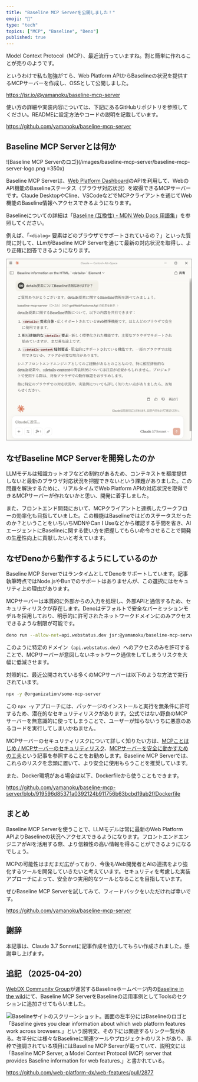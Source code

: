 ```yaml
---
title: "Baseline MCP Serverを公開しました！"
emoji: "🔌"
type: "tech"
topics: ["MCP", "Baseline", "Deno"]
published: true
---
```


Model Context Protocol（MCP）、最近流行っていますね。割と簡単に作れることが売りのようです。

というわけで私も勉強がてら、Web Platform APIからBaselineの状況を提供するMCPサーバーを作成し、OSSとして公開しました。

https://jsr.io/@yamanoku/baseline-mcp-server

使い方の詳細や実装内容については、下記にあるGitHubリポジトリを参照してください。READMEに設定方法やコードの説明を記載しています。

https://github.com/yamanoku/baseline-mcp-server

## Baseline MCP Serverとは何か

<!-- textlint-disable -->
![Baseline MCP Serverのロゴ](/images/baseline-mcp-server/baseline-mcp-server-logo.png =350x)
<!-- textlint-enable -->

Baseline MCP Serverは、[Web Platform Dashboard](https://webstatus.dev/)のAPIを利用して、WebのAPI機能のBaselineステータス（ブラウザ対応状況）を取得できるMCPサーバーです。Claude DesktopやCline、VSCodeなどでMCPクライアントを通じてWeb機能のBaseline情報へアクセスできるようになります。

Baselineについての詳細は「[Baseline (互換性) - MDN Web Docs 用語集](https://developer.mozilla.org/ja/docs/Glossary/Baseline/Compatibility)」を参照してください。

例えば、「`<dialog>` 要素はどのブラウザでサポートされているの？」といった質問に対して、LLmがBaseline MCP Serverを通じて最新の対応状況を取得し、より正確に回答できるようになります。

![Claude Desktop上でdetails要素にまつわるBaseline情報を質問してMCPサーバーを経由してその結果が反映されている。](/images/baseline-mcp-server/screenshot_claude_desktop.png)

## なぜBaseline MCP Serverを開発したのか

LLMモデルは知識カットオフなどの制約があるため、コンテキストを都度提供しないと最新のブラウザ対応状況を把握できないという課題がありました。この問題を解決するために、リアルタイムでWeb Platform APIの対応状況を取得できるMCPサーバーが作れないかと思い、開発に着手しました。

また、フロントエンド開発において、MCPクライアントと連携したワークフローの効率化も目指していました。この機能はBaselineではどのステータスだったのか？ということをいちいちMDNやCan I Useなどから確認する手間を省き、AIエージェントにBaselineに関する使い方を把握してもらい命令させることで開発の生産性向上に貢献したいと考えています。

## なぜDenoから動作するようにしているのか

Baseline MCP ServerではランタイムとしてDenoをサポートしています。記事執筆時点ではNode.jsやBunでのサポートはありませんが、この選択にはセキュリティ上の理由があります。

MCPサーバーは本質的に外部からの入力を処理し、外部APIと通信するため、セキュリティリスクが存在します。Denoはデフォルトで安全なパーミッションモデルを採用しており、明示的に許可されたネットワークドメインにのみアクセスできるような制限が可能です。

```bash
deno run --allow-net=api.webstatus.dev jsr:@yamanoku/baseline-mcp-server
```

このように特定のドメイン（`api.webstatus.dev`）へのアクセスのみを許可することで、MCPサーバーが意図しないネットワーク通信をしてしまうリスクを大幅に低減させます。

対照的に、最近公開されている多くのMCPサーバーは以下のような方法で実行されています。

```bash
npx -y @organization/some-mcp-server
```

この `npx -y` アプローチには、パッケージのインストールと実行を無条件に許可するため、潜在的なセキュリティリスクがあります。公式ではない野良のMCPサーバーを無意識的に使ってしまうことで、ユーザーが知らないうちに悪意のあるコードを実行してしまいかねません。

MCPサーバーのセキュリティリスクについて詳しく知りたい方は、[MCPことはじめ / MCPサーバーのセキュリティリスク](https://findy-code.io/media/articles/modoku20250404-yusuktan)、[MCPサーバーを安全に動かすための工夫](https://blog.lai.so/crashing-mcp-server/)という記事を参照することをお勧めします。Baseline MCP Serverでは、これらのリスクを念頭に置いて、より安全に使用もらうことを推奨しています。

また、Docker環境がある場合は以下、Dockerfileから使うこともできます。

https://github.com/yamanoku/baseline-mcp-server/blob/919596d85371a0392124b911756b63bcbd19ab2f/Dockerfile

## まとめ

Baseline MCP Serverを使うことで、LLMモデルは常に最新のWeb Platform APIよりBaselineの状況へアクセスできるようになります。フロントエンドエンジニアがAIを活用する際、より信頼性の高い情報を得ることができるようになるでしょう。

MCPの可能性はまだまだ広がっており、今後もWeb開発者とAIの連携をより強化するツールを開発していきたいと考えています。セキュリティを考慮した実装アプローチによって、安全かつ実用的なツールとなることを目指しています。

ぜひBaseline MCP Serverを試してみて、フィードバックをいただければ幸いです。

https://github.com/yamanoku/baseline-mcp-server

## 謝辞

本記事は、Claude 3.7 Sonnetに記事作成を協力してもらい作成されました。感謝申し上げます。

## 追記 （2025-04-20）

[WebDX Community Group](https://www.w3.org/community/webdx/)が運営するBaselineホームページ内の[Baseline in the wild](https://web-platform-dx.github.io/web-features/baseline-in-the-wild/)にて、Baseline MCP ServerをBaselineの活用事例としてToolsのセクションに追加させてもらいました。

![Baselineサイトのスクリーンショット。画面の左半分にはBaselineのロゴと「Baseline gives you clear information about which web platform features work across browsers.」という説明文、その下には関連するリンク一覧がある。右半分には様々なBaselineに関連ツールやプロジェクトのリストがあり、赤枠で強調されている項目にはBaseline MCP Serverが載っていて、説明文には「Baseline MCP Server, a Model Context Protocol (MCP) server that provides Baseline information for web features.」と書かれている。](https://i.gyazo.com/32972dc3d6b79d703bfbebfd6c84e38b.png)

https://github.com/web-platform-dx/web-features/pull/2877
